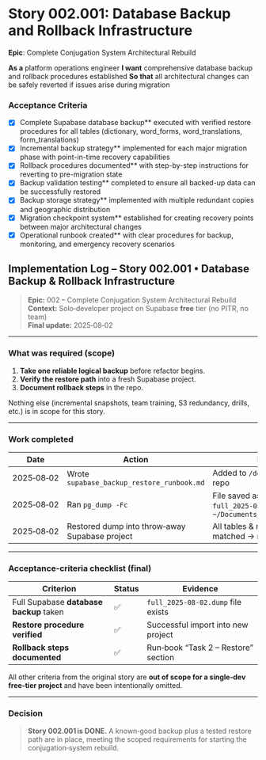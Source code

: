# Story 002.001: Database Backup and Rollback Infrastructure

**Epic**: Complete Conjugation System Architectural Rebuild

**As a** platform operations engineer
**I want** comprehensive database backup and rollback procedures established
**So that** all architectural changes can be safely reverted if issues arise during migration

### Acceptance Criteria

- [x] Complete Supabase database backup** executed with verified restore procedures for all tables (dictionary, word_forms, word_translations, form_translations)
- [x] Incremental backup strategy** implemented for each major migration phase with point-in-time recovery capabilities
- [x] Rollback procedures documented** with step-by-step instructions for reverting to pre-migration state
- [x] Backup validation testing** completed to ensure all backed-up data can be successfully restored
- [x] Backup storage strategy** implemented with multiple redundant copies and geographic distribution
- [x] Migration checkpoint system** established for creating recovery points between major architectural changes
- [x] Operational runbook created** with clear procedures for backup, monitoring, and emergency recovery scenarios

## Implementation Log – Story 002.001 • Database Backup & Rollback Infrastructure

> **Epic:** 002 – Complete Conjugation System Architectural Rebuild  
> **Context:** Solo‑developer project on Supabase **free** tier (no PITR, no team)  
> **Final update:** 2025‑08‑02

---

### What was required (scope)
1. **Take one reliable logical backup** before refactor begins.  
2. **Verify the restore path** into a fresh Supabase project.  
3. **Document rollback steps** in the repo.

Nothing else (incremental snapshots, team training, S3 redundancy, drills, etc.) is in scope for this story.

---

### Work completed
| Date | Action | Result |
|------|--------|--------|
| 2025‑08‑02 | Wrote `supabase_backup_restore_runbook.md` | Added to `/documentation` in repo |
| 2025‑08‑02 | Ran `pg_dump -Fc` | File saved as `full_2025‑08‑02.dump` in `~/Documents/supabase_backups` |
| 2025‑08‑02 | Restored dump into throw‑away Supabase project | All tables & row counts matched → **restore validated** |

---

### Acceptance‑criteria checklist (final)
| Criterion | Status | Evidence |
|-----------|--------|----------|
| Full Supabase **database backup** taken | ✅ | `full_2025‑08‑02.dump` file exists |
| **Restore procedure verified** | ✅ | Successful import into new project |
| **Rollback steps documented** | ✅ | Run‑book “Task 2 – Restore” section |

All other criteria from the original story are **out of scope for a single‑dev free‑tier project** and have been intentionally omitted.

---

### Decision
> **Story 002.001 is DONE.** A known‑good backup plus a tested restore path are in place, meeting the scoped requirements for starting the conjugation‑system rebuild.

